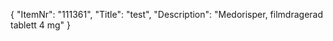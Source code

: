 {
  "ItemNr": "111361",
  "Title": "test",
  "Description": "Medorisper, filmdragerad tablett 4 mg"
}